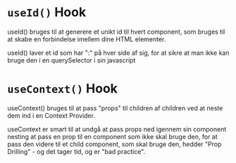 # `useId()` Hook

useId() bruges til at generere et unikt id til hvert component,
som bruges til at skabe en forbindelse imellem dine HTML elementer.

useId() laver et id som har ":" på hver side af sig, for at sikre
at man ikke kan bruge den i en querySelector i sin javascript

# `useContext()` Hook

useContext() bruges til at pass "props" til children af children
ved at neste dem ind i en Context Provider.

useContext er smart til at undgå at pass props ned igennem sin component nesting
at pass en prop til en component som ikke skal bruge den,
for at pass den videre til et child component, som skal bruge den,
hedder "Prop Drilling" - og det tager tid, og er "bad practice".
